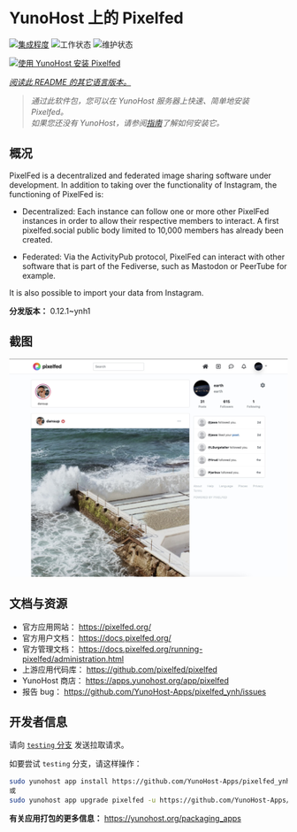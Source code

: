 <!--
注意：此 README 由 <https://github.com/YunoHost/apps/tree/master/tools/readme_generator> 自动生成
请勿手动编辑。
-->

# YunoHost 上的 Pixelfed

[![集成程度](https://dash.yunohost.org/integration/pixelfed.svg)](https://ci-apps.yunohost.org/ci/apps/pixelfed/) ![工作状态](https://ci-apps.yunohost.org/ci/badges/pixelfed.status.svg) ![维护状态](https://ci-apps.yunohost.org/ci/badges/pixelfed.maintain.svg)

[![使用 YunoHost 安装 Pixelfed](https://install-app.yunohost.org/install-with-yunohost.svg)](https://install-app.yunohost.org/?app=pixelfed)

*[阅读此 README 的其它语言版本。](./ALL_README.md)*

> *通过此软件包，您可以在 YunoHost 服务器上快速、简单地安装 Pixelfed。*  
> *如果您还没有 YunoHost，请参阅[指南](https://yunohost.org/install)了解如何安装它。*

## 概况

PixelFed is a decentralized and federated image sharing software under development.
In addition to taking over the functionality of Instagram, the functioning of PixelFed is:

* Decentralized: Each instance can follow one or more other PixelFed instances in order to allow their respective members to interact. A first pixelfed.social public body limited to 10,000 members has already been created.

* Federated: Via the ActivityPub protocol, PixelFed can interact with other software that is part of the Fediverse, such as Mastodon or PeerTube for example.

It is also possible to import your data from Instagram. 

**分发版本：** 0.12.1~ynh1

## 截图

![Pixelfed 的截图](./doc/screenshots/screenshots.jpg)

## 文档与资源

- 官方应用网站： <https://pixelfed.org/>
- 官方用户文档： <https://docs.pixelfed.org/>
- 官方管理文档： <https://docs.pixelfed.org/running-pixelfed/administration.html>
- 上游应用代码库： <https://github.com/pixelfed/pixelfed>
- YunoHost 商店： <https://apps.yunohost.org/app/pixelfed>
- 报告 bug： <https://github.com/YunoHost-Apps/pixelfed_ynh/issues>

## 开发者信息

请向 [`testing` 分支](https://github.com/YunoHost-Apps/pixelfed_ynh/tree/testing) 发送拉取请求。

如要尝试 `testing` 分支，请这样操作：

```bash
sudo yunohost app install https://github.com/YunoHost-Apps/pixelfed_ynh/tree/testing --debug
或
sudo yunohost app upgrade pixelfed -u https://github.com/YunoHost-Apps/pixelfed_ynh/tree/testing --debug
```

**有关应用打包的更多信息：** <https://yunohost.org/packaging_apps>
